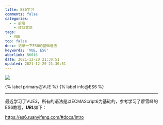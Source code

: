 ```yaml
---
title: ES6学习
comments: false
categories:
  - - 前端
    - 转载文章
tags:
  - VUE
top: false
desc: 记录一下ES6的基础语法
keywords: 'VUE, ES6'
abbrlink: 56016
date: 2021-12-20 21:30:51
updated: 2021-12-20 21:30:51
---
```


![](/images/article_es6.jpeg)

{% label primary@VUE %} {% label info@ES6 %}

<!--more-->
<hr />

最近学习了VUE3，所有的语法是以ECMAScript6为基础的，参考学习了廖雪峰的ES6教程，***URL***如下：

https://es6.ruanyifeng.com/#docs/intro

